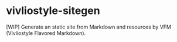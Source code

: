 # vivliostyle-sitegen
[WIP] Generate an static site from Markdown and resources by VFM (Vivliostyle Flavored Markdown).
